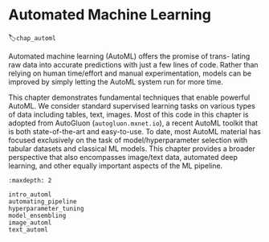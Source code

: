 # Automated Machine Learning
:label:`chap_automl`

Automated machine learning (AutoML) offers the promise of trans- lating raw data into accurate predictions with just a few lines of code. Rather than relying on human time/effort and manual experimentation, models can be improved by simply letting the AutoML system run for more time.

This chapter demonstrates fundamental techniques that enable powerful AutoML. We consider standard supervised learning tasks on various types of data including tables, text, images. Most of this code in this chapter is adopted from AutoGluon (`autogluon.mxnet.io`), a recent AutoML toolkit that is both state-of-the-art and easy-to-use. To date, most AutoML material has focused exclusively on the task of model/hyperparameter selection with tabular datasets and classical ML models. This chapter provides a broader perspective that also encompasses image/text data, automated deep learning, and other equally important aspects of the ML pipeline.



```toc
:maxdepth: 2

intro_automl
automating_pipeline
hyperparameter_tuning
model_ensembling
image_automl
text_automl
```


